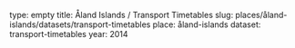 type: empty
title: Åland Islands / Transport Timetables
slug: places/åland-islands/datasets/transport-timetables
place: åland-islands
dataset: transport-timetables
year: 2014
